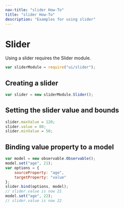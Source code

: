 ```yaml
---
nav-title: "slider How-To"
title: "slider How-To"
description: "Examples for using slider"
---
```

# Slider
Using a slider requires the Slider module.
``` JavaScript
var sliderModule = require("ui/slider");
```
## Creating a slider
``` JavaScript
var slider = new sliderModule.Slider();
```
## Setting the slider value and bounds
``` JavaScript
slider.maxValue = 120;
slider.value = 80;
slider.minValue = 50;
```
## Binding value property to a model
``` JavaScript
var model = new observable.Observable();
model.set("age", 21);
var options = {
    sourceProperty: "age",
    targetProperty: "value"
};
slider.bind(options, model);
// slider.value is now 21
model.set("age", 22);
// slider.value is now 22
```
